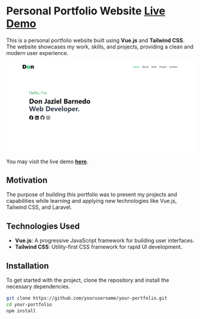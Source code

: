 # Personal Portfolio Website [Live Demo](https://donjaziel-portfolio.vercel.app/)

This is a personal portfolio website built using **Vue.js** and **Tailwind CSS**. The website showcases my work, skills, and projects, providing a clean and modern user experience.

<p>
    <img src="./src/assets/images/PortfolioImg.png" alt="Portfolio Image"/>
</p>

You may visit the live demo **[here](https://donjaziel-portfolio.vercel.app/)**.

## Motivation

The purpose of building this portfolio was to present my projects and capabilities while learning and applying new technologies like Vue.js, Tailwind CSS, and Laravel.

## Technologies Used

- **Vue.js**: A progressive JavaScript framework for building user interfaces.
- **Tailwind CSS**: Utility-first CSS framework for rapid UI development.

## Installation

To get started with the project, clone the repository and install the necessary dependencies.

```bash
git clone https://github.com/yourusername/your-portfolio.git
cd your-portfolio
npm install
